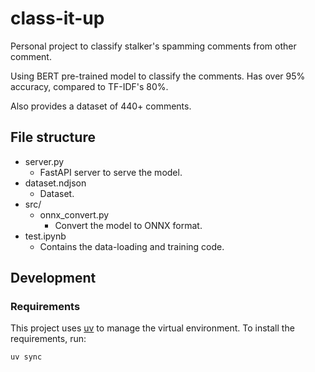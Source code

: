 # class-it-up

Personal project to classify stalker's spamming comments from other comment.

Using BERT pre-trained model to classify the comments. Has over 95% accuracy, compared to TF-IDF's 80%.

Also provides a dataset of 440+ comments.

## File structure

- server.py
  - FastAPI server to serve the model.
- dataset.ndjson
  - Dataset.
- src/
  - onnx_convert.py
    - Convert the model to ONNX format.
- test.ipynb
  - Contains the data-loading and training code.

## Development

### Requirements

This project uses [uv](https://docs.astral.sh/uv/) to manage the virtual environment. To install the requirements, run:

```bash
uv sync
```
